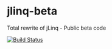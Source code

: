 jlinq-beta
==========

Total rewrite of jLinq - Public beta code

[![Build Status](https://travis-ci.org/nikmartin/jlinq-beta.png)](https://travis-ci.org/nikmartin/jlinq-beta)
